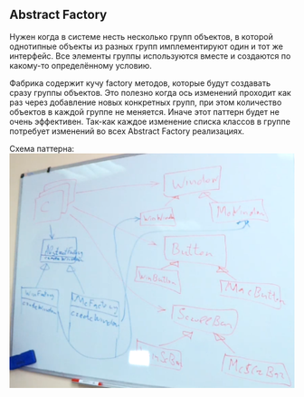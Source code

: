 ## Abstract Factory

Нужен когда в системе несть несколько групп объектов, в которой однотипные объекты из разных групп имплементируют один и тот же интерфейс. Все элементы группы используются вместе и создаются по какому-то определённому условию.

Фабрика содержит кучу factory методов, которые будут создавать сразу группы объектов.
Это полезно когда ось изменений проходит как раз через добавление новых конкретных групп, при этом количество объектов в каждой группе не меняется.
Иначе этот паттерн будет не очень эффективен. Так-как каждое изменение списка классов в группе потребует изменений во всех Abstract Factory реализациях.

Схема паттерна:
<img src="./imgs/img_1.png">